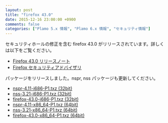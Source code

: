 ```yaml
---
layout: post
title: "firefox 43.0"
date: 2015-12-16 23:00:00 +0900
comments: false
categories: ["Plamo 5.x 情報", "Plamo 6.x 情報", "セキュリティ情報"]
---
```

セキュリティホールの修正を含む firefox 43.0 がリリースされています。詳しくは以下をご覧ください。

* [Firefox 43.0 リリースノート](http://www.mozilla.jp/firefox/43.0/releasenotes/)
* [Firefox セキュリティアドバイザリ](http://www.mozilla-japan.org/security/known-vulnerabilities/firefox.html)

パッケージをリリースしました。nspr, nss パッケージも更新してください。

* [nspr-4.11-i686-P1.txz (32bit)](ftp://plamo.linet.gr.jp/pub/Plamo-5.x/x86/plamo/04_xapps/nspr-4.11-i686-P1.txz)
* [nss-3.21-i686-P1.txz (32bit)](ftp://plamo.linet.gr.jp/pub/Plamo-5.x/x86/plamo/04_xapps/nss-3.21-i686-P1.txz)
* [firefox-43.0-i686-P1.txz (32bit)](ftp://plamo.linet.gr.jp/pub/Plamo-5.x/x86/plamo/04_xapps/firefox-43.0-i686-P1.txz)
* [nspr-4.11-x86_64-P1.txz (64bit)](ftp://plamo.linet.gr.jp/pub/Plamo-5.x/x86_64/plamo/04_xapps/nspr-4.11-x86_64-P1.txz)
* [nss-3.21-x86_64-P1.txz (64bit)](ftp://plamo.linet.gr.jp/pub/Plamo-5.x/x86_64/plamo/04_xapps/nss-3.21-x86_64-P1.txz)
* [firefox-43.0-x86_64-P1.txz (64bit)](ftp://plamo.linet.gr.jp/pub/Plamo-5.x/x86_64/plamo/04_xapps/firefox-43.0-x86_64-P1.txz)
